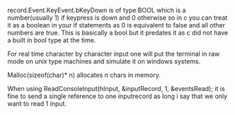 record.Event.KeyEvent.bKeyDown is of type BOOL which is a number(usually 1) if keypress is down and 0 otherwise so in c you can treat it as a boolean in your if statements
as 0 is equivalent to false and all other numbers are true. This is basically a bool but it predates it as c did not have a built in bool type at the time.

For real time character by character input one will put the terminal in raw mode on unix type machines and simulate it on windows systems. 

Malloc(sizeof(char)* n) allocates n chars in memory.

When using ReadConsoleInput(hInput, &inputRecord, 1, &eventsRead);
it is fine to send a single reference to one inputrecord as long i say that we only want to read 1 input.